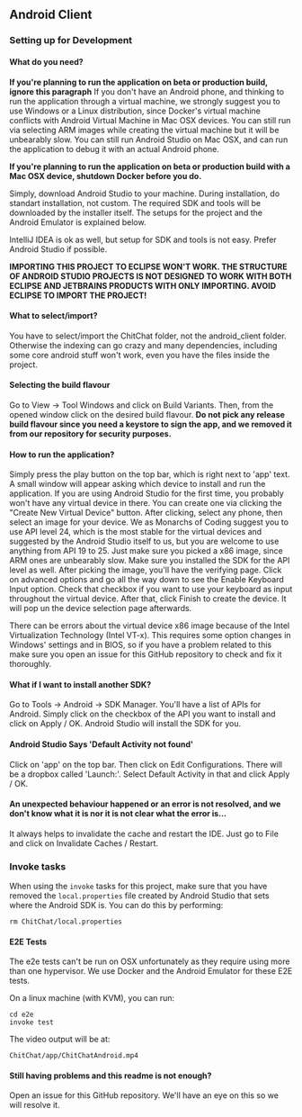 ## Android Client

### Setting up for Development

#### What do you need?
**If you're planning to run the application on beta or production build, ignore this paragraph**
If you don't have an Android phone, and thinking to run the application through a virtual machine, we strongly suggest you to use Windows or a Linux distribution, since Docker's virtual machine conflicts with Android Virtual Machine in Mac OSX devices. You can still run via selecting ARM images while creating the virtual machine but it will be unbearably slow. You can still run Android Studio on Mac OSX, and can run the application to debug it with an actual Android phone. 

**If you're planning to run the application on beta or production build with a Mac OSX device, shutdown Docker before you do.**

Simply, download Android Studio to your machine. During installation, do standart installation, not custom. The required SDK and tools will be downloaded by the installer itself. The setups for the project and the Android Emulator is explained below.

IntelliJ IDEA is ok as well, but setup for SDK and tools is not easy. Prefer Android Studio if possible.

**IMPORTING THIS PROJECT TO ECLIPSE WON'T WORK. THE STRUCTURE OF ANDROID STUDIO PROJECTS IS NOT DESIGNED TO WORK WITH BOTH ECLIPSE AND JETBRAINS PRODUCTS WITH ONLY IMPORTING. AVOID ECLIPSE TO IMPORT THE PROJECT!**

#### What to select/import?
You have to select/import the ChitChat folder, not the android_client folder. Otherwise the indexing can go crazy and many dependencies, including some core android stuff won't work, even you have the files inside the project.

#### Selecting the build flavour
Go to View -> Tool Windows and click on Build Variants. Then, from the opened window click on the desired build flavour. **Do not pick any release build flavour since you need a keystore to sign the app, and we removed it from our repository for security purposes.**

#### How to run the application?
Simply press the play button on the top bar, which is right next to 'app' text. A small window will appear asking which device to install and run the application. If you are using Android Studio for the first time, you probably won't have any virtual device in there. You can create one via clicking the "Create New Virtual Device" button. After clicking, select any phone, then select an image for your device. We as Monarchs of Coding suggest you to use API level 24, which is the most stable for the virtual devices and suggested by the Android Studio itself to us, but you are welcome to use anything from API 19 to 25. Just make sure you picked a x86 image, since ARM ones are unbearably slow. Make sure you installed the SDK for the API level as well. After picking the image, you'll have the verifying page. Click on advanced options and go all the way down to see the Enable Keyboard Input option. Check that checkbox if you want to use your keyboard as input throughout the virtual device. After that, click Finish to create the device. It will pop un the device selection page afterwards.

There can be errors about the virtual device x86 image because of the Intel Virtualization Technology (Intel VT-x). This requires some option changes in Windows' settings and in BIOS, so if you have a problem related to this make sure you open an issue for this GitHub repository to check and fix it thoroughly.

#### What if I want to install another SDK?
Go to Tools -> Android -> SDK Manager. You'll have a list of APIs for Android. Simply click on the checkbox of the API you want to install and click on Apply / OK. Android Studio will install the SDK for you.

#### Android Studio Says 'Default Activity not found'
Click on 'app' on the top bar. Then click on Edit Configurations. There will be a dropbox called 'Launch:'. Select Default Activity in that and click Apply / OK.

#### An unexpected behaviour happened or an error is not resolved, and we don't know what it is nor it is not clear what the error is...
It always helps to invalidate the cache and restart the IDE. Just go to File and click on Invalidate Caches / Restart.

### Invoke tasks
When using the `invoke` tasks for this project, make sure that you have removed the `local.properties` file created by Android Studio that sets where the Android SDK is. You can do this by performing:
```
rm ChitChat/local.properties
```

#### E2E Tests
The e2e tests can't be run on OSX unfortunately as they require using more than one hypervisor. We use Docker and the Android Emulator for these E2E tests.

On a linux machine (with KVM), you can run:
```
cd e2e
invoke test
```

The video output will be at:
```
ChitChat/app/ChitChatAndroid.mp4
```
#### Still having problems and this readme is not enough?
Open an issue for this GitHub repository. We'll have an eye on this so we will resolve it.
